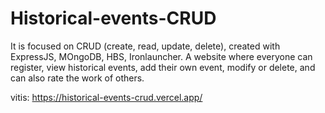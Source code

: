 # Historical-events-CRUD
It is focused on CRUD (create, read, update, delete), created with ExpressJS, MOngoDB, HBS, Ironlauncher. A website where everyone can register, view historical events, add their own event, modify or delete, and can also rate the work of others. 

vitis: https://historical-events-crud.vercel.app/